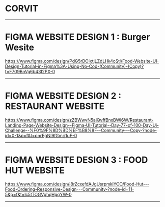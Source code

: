 # CORVIT 

---------------------------------------------

# FIGMA WEBSITE DESIGN 1 : Burger Wesite 
https://www.figma.com/design/PdG5rDOIxtjLZdLHk4oStl/Food-Website-UI-Design-Tutorial-in-Figma%3A-Using-No-Cod-(Community)-(Copy)?t=F709BnVg6b43I2PX-0

---------------------------------------------

# FIGMA WEBSITE DESIGN 2 : RESTAURANT WEBSITE 
https://www.figma.com/design/zZBWwvN5aiQvffBnxBWl6W/Restaurant-Landing-Page-Website-Design--Figma-UI-Tutorial--Day-77-of-100-Day-Ui-Challenge--%F0%9F%8D%BD%EF%B8%8F--Community---Copy-?node-id=0-1&p=f&t=pnrEgNI9fGmrj1uF-0

---------------------------------------------

# FIGMA WEBSITE DESIGN 3 : FOOD HUT WEBSITE
https://www.figma.com/design/i8rZcxefdAJgUsrpmklYCO/Food-Hut---Food-Ordering-Responsive-Design---Community-?node-id=11-5&p=f&t=lc5tTOGVghqHgqYW-0

---------------------------------------------
